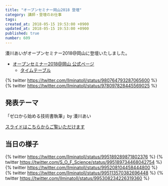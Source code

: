 ```yaml
---
title: "オープンセミナー岡山2018 登壇"
category: 講師・登壇のお仕事
tags: 
created_at: 2018-05-15 19:53:00 +0900
updated_at: 2018-05-15 19:53:00 +0900
published: true
number: 609
---
```


湊川あいがオープンセミナー2018@岡山に登壇いたしました。

- [オープンセミナー2018@岡山 公式ページ](https://okayama.open-seminar.org/)
    - [タイムテーブル](https://okayama.open-seminar.org/timetable.html)

{% twitter https://twitter.com/llminatoll/status/980764793287065600 %}
{% twitter https://twitter.com/llminatoll/status/978097828445569025 %}

## 発表テーマ
「ゼロから始める技術書執筆」by 湊川あい

[スライドはこちらからご覧いただけます](https://www.slideshare.net/AiMinatogawa/by-69678890?ref=https://oso.connpass.com/event/82152/presentation/)

## 当日の様子
{% twitter https://twitter.com/llminatoll/status/995189289871802376 %}
{% twitter https://twitter.com/S_O_F_Science/status/995189734468042754 %}
{% twitter https://twitter.com/llminatoll/status/995208104458444800 %}
{% twitter https://twitter.com/llminatoll/status/995113570382696448 %}
{% twitter https://twitter.com/llminatoll/status/995308234226319360 %}

